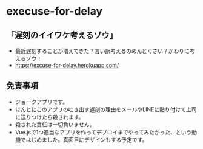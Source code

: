 # execuse-for-delay

## 「遅刻のイイワケ考えるゾウ」
* 最近遅刻することが増えてきた？言い訳考えるのめんどくさい？かわりに考えるゾウ！
* https://excuse-for-delay.herokuapp.com/

## 免責事項
* ジョークアプリです。
* ほんとにこのアプリの吐き出す遅刻の理由をメールやLINEに貼り付けて上司に送りつけたら殺されます。
* 殺された責任は一切負いません。
* Vue.jsで1つ適当なアプリを作ってデプロイまでやってみたかった、という動機ではじめました。真面目にデザインもする予定です。

